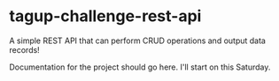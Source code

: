 # tagup-challenge-rest-api
A simple REST API that can perform CRUD operations and output data records!

Documentation for the project should go here. I'll start on this Saturday.
